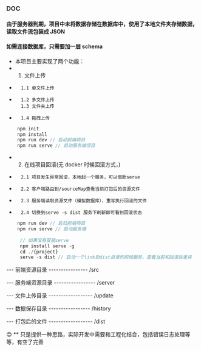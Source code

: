 ### DOC

#### 由于服务器到期，项目中未将数据存储在数据库中，使用了本地文件夹存储数据，读取文件流包装成 JSON

#### 如需连接数据库，只需要加一层 schema

- 本项目主要实现了两个功能：
- 1. 文件上传
-       1.1 单文件上传
-       1.2 多文件上传
        1.3 文件夹上传
-       1.4 拖拽上传


```javascript
    npm init
    npm install
    npm run dev // 启动前端项目
    npm run serve // 启动服务端项目

```


- 2. 在线项目回滚(无 docker 时候回滚方式，)
-       2.1 项目发生异常回滚，本地起一个服务，可以借助serve
-       2.2 客户端路由到/sourceMap查看当前打包后的资源文件
-       2.3 服务端读取资源文件（模拟数据库），重写执行回滚的文件
-       2.4 切换到serve -s dist 服务下刷新即可看到回滚状态

```javascript
    npm run dev // 启动前端项目
    npm run serve // 启动服务端
    
     // 如果没有安装serve
     npm install serve -g
     cd ./{project}
     serve -s dist // 启动一个link到dist目录的前段服务，查看当前和回滚后差异

```




---  前端资源目录   ----------------    /src

---  服务端资源目录 -----------------    /server

---  文件上传目录  ------------------    /update

---  数据保存目录   -----------------   /history

---  打包后的文件  ------------------    /dist

:blush:  ** 只是提供一种思路，实际开发中需要和工程化结合，包括错误日志处理等等，有空了完善
